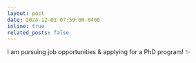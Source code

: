 ```yaml
---
layout: post
date: 2024-12-01 07:59:00-0400
inline: true
related_posts: false
---
```


I am  pursuing job opportunities & applying for a PhD program! :sparkles:
